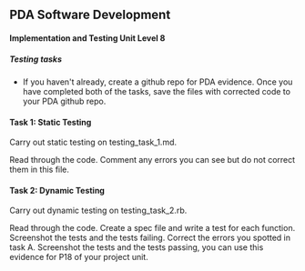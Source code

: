 ## PDA Software Development
#### Implementation and Testing Unit Level 8
  
##### Testing tasks

 - If you haven't already, create a github repo for PDA evidence. Once you have completed both of the tasks, save the files with corrected code to your PDA github repo.

#### Task 1: Static Testing

  Carry out static testing on testing_task_1.md.  

  Read through the code. Comment any errors you can see but do not correct them in this file.


#### Task 2: Dynamic Testing

  Carry out dynamic testing on testing_task_2.rb.

  Read through the code. Create a spec file and write a test for each function. Screenshot the tests and the tests failing. Correct the errors you spotted in task A. Screenshot the tests and the tests passing, you can use this evidence for P18 of your project unit.
